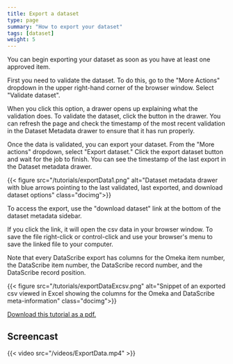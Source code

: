 ```yaml
---
title: Export a dataset
type: page
summary: "How to export your dataset"
tags: [dataset]
weight: 5
---
```


You can begin exporting your dataset as soon as you have at least one approved item.

First you need to validate the dataset. To do this, go to the "More Actions" dropdown in the upper right-hand corner of the browser window. Select "Validate dataset".

When you click this option, a drawer opens up explaining what the validation does. To validate the dataset, click the button in the drawer. You can refresh the page and check the timestamp of the most recent validation in the Dataset Metadata drawer to ensure that it has run properly.

Once the data is validated, you can export your dataset. From the "More actions" dropdown, select "Export dataset." Click the export dataset button and wait for the job to finish. You can see the timestamp of the last export in the Dataset metadata drawer.

{{< figure src="/tutorials/exportData1.png" alt="Dataset metadata drawer with blue arrows pointing to the last validated, last exported, and download dataset options" class="docimg">}}

To access the export, use the "download dataset" link at the bottom of the dataset metadata sidebar.

If you click the link, it will open the csv data in your browser window. To save the file right-click or control-click and use your browser's menu to save the linked file to your computer.

Note that every DataScribe export has columns for the Omeka item number, the DataScribe item number, the DataScribe record number, and the DataScribe record position.

{{< figure src="/tutorials/exportDataExcsv.png" alt="Snippet of an exported csv viewed in Excel showing the columns for the Omeka and DataScribe meta-information" class="docimg">}}

[Download this tutorial as a pdf.](/tutorials/exportDataset.pdf)

## Screencast

{{< video src="/videos/ExportData.mp4" >}}
